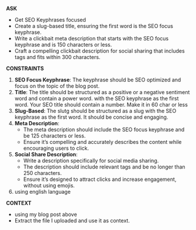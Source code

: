 __ASK__  
- Get SEO Keyphrases focused
- Create a slug-based title, ensuring the first word is the SEO focus keyphrase.  
- Write a clickbait meta description that starts with the SEO focus keyphrase and is 150 characters or less.  
- Craft a compelling clickbait description for social sharing that includes tags and fits within 300 characters.

__CONSTRAINTS__  
1. **SEO Focus Keyphrase**: The keyphrase should be SEO optimized and focus on the topic of the blog post.
2. **Title**: The title should be structured as a positive or a negative sentiment word and contain a power word. with the SEO keyphrase as the first word. Your SEO title should contain a number. Make it in 60 char or less  
3. **Slug-Based**: The slutg should be structured as a slug with the SEO keyphrase as the first word.  It should be concise and engaging.
4. **Meta Description**: 
   - The meta description should include the SEO focus keyphrase and be 125 characters or less.  
   - Ensure it’s compelling and accurately describes the content while encouraging users to click.
5. **Social Share Description**:  
   - Write a description specifically for social media sharing.  
   - The description should include relevant tags and be no longer than 250 characters.
   - Ensure it’s designed to attract clicks and increase engagement, without using emojis.
6. using english language

__CONTEXT__
- using my blog post above
- Extract the file I uploaded and use it as context.
